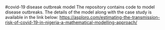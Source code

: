 #covid-19 disease outbreak model
The repository contains code to model disease outbreaks. The details of the model along with the case study is available in the link below: 
https://asploro.com/estimating-the-transmission-risk-of-covid-19-in-nigeria-a-mathematical-modelling-approach/
